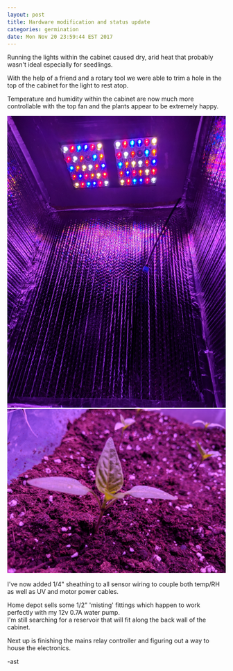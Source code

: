 ```yaml
---
layout: post
title: Hardware modification and status update
categories: germination
date: Mon Nov 20 23:59:44 EST 2017
---
```


Running the lights within the cabinet caused dry, arid heat that probably wasn't ideal especially for seedlings.

With the help of a friend and a rotary tool we were able to trim a hole in the top of the cabinet for the light
to rest atop.

Temperature and humidity within the cabinet are now much more controllable with the top fan and the plants appear
to be extremely happy.

<img src="/images/fulls/light-top.jpg"  class="fit image "/>
<img src="/images/fulls/seedling.jpg"  class="fit image "/>

I've now added 1/4" sheathing to all sensor wiring to couple both temp/RH as well as UV and motor power cables.

Home depot sells some 1/2" 'misting' fittings which happen to work perfectly with my 12v 0.7A water pump.  
I'm still searching for a reservoir that will fit along the back wall of the cabinet.

Next up is finishing the mains relay controller and figuring out a way to house the electronics.

-ast
